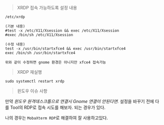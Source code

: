 > XRDP 접속 가능하도록 설정 내용
``` Shell
/etc/xrdp

(기본 내용)
#test -x /etc/X11/Xsession && exec /etc/X11/Xsession
#exec /bin/sh /etc/X11/Xsession

(수정 내용)
test -x /usr/bin/startxfce4 && exec /usr/bin/startxfce4
exec /bin/sh /usr/bin/startxfce4

위와 같이 수정하면 gnome 환경은 아니지만 xfce4 접속가능
```

> XRDP 재실행
``` Shell
sudo systemctl restart xrdp
```

> 윈도우 이슈 사항

만약 *윈도우 원격데스크톱으로 연결시 Gnome 연결이 안된다면.* 설정을 바꾸기 전에 다를 Tool의 RDP로 접속 시도를 해보자. 되는 경우가 있다.

나의 경우는 `MobaXterm RDP`로 해결하여 잘 사용하고있다.

